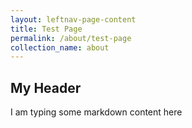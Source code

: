 ```yaml
---
layout: leftnav-page-content
title: Test Page
permalink: /about/test-page
collection_name: about
---
```


## My Header
I am typing some markdown content here
